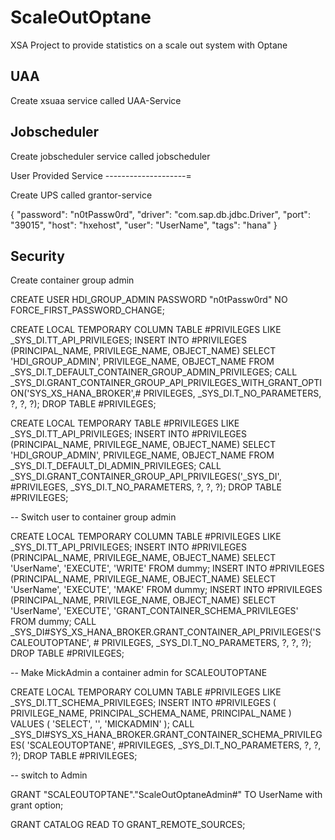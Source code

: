 # ScaleOutOptane


XSA Project to provide statistics on a scale out system with Optane


UAA
------

Create xsuaa service called UAA-Service

Jobscheduler
------------

Create jobscheduler service called jobscheduler

User Provided Service
--------------------=

Create UPS called grantor-service

{
	"password": "n0tPassw0rd",
	"driver": "com.sap.db.jdbc.Driver",
	"port": "39015",
	"host": "hxehost",
	"user": "UserName",
	"tags": "hana"
}

Security
---------

Create container group admin

CREATE USER HDI_GROUP_ADMIN PASSWORD "n0tPassw0rd" NO FORCE_FIRST_PASSWORD_CHANGE;

CREATE LOCAL TEMPORARY COLUMN TABLE #PRIVILEGES LIKE _SYS_DI.TT_API_PRIVILEGES;
INSERT INTO #PRIVILEGES (PRINCIPAL_NAME, PRIVILEGE_NAME, OBJECT_NAME) SELECT 'HDI_GROUP_ADMIN', PRIVILEGE_NAME, OBJECT_NAME FROM _SYS_DI.T_DEFAULT_CONTAINER_GROUP_ADMIN_PRIVILEGES;
CALL _SYS_DI.GRANT_CONTAINER_GROUP_API_PRIVILEGES_WITH_GRANT_OPTION('SYS_XS_HANA_BROKER',# PRIVILEGES, _SYS_DI.T_NO_PARAMETERS, ?, ?, ?);
DROP TABLE #PRIVILEGES;

CREATE LOCAL TEMPORARY TABLE #PRIVILEGES LIKE _SYS_DI.TT_API_PRIVILEGES;
INSERT INTO #PRIVILEGES (PRINCIPAL_NAME, PRIVILEGE_NAME, OBJECT_NAME) SELECT 'HDI_GROUP_ADMIN', PRIVILEGE_NAME, OBJECT_NAME FROM _SYS_DI.T_DEFAULT_DI_ADMIN_PRIVILEGES;
CALL _SYS_DI.GRANT_CONTAINER_GROUP_API_PRIVILEGES('_SYS_DI', #PRIVILEGES, _SYS_DI.T_NO_PARAMETERS, ?, ?, ?);
DROP TABLE #PRIVILEGES;

--	Switch user to container group admin

CREATE LOCAL TEMPORARY COLUMN TABLE #PRIVILEGES LIKE _SYS_DI.TT_API_PRIVILEGES;
INSERT INTO #PRIVILEGES (PRINCIPAL_NAME, PRIVILEGE_NAME, OBJECT_NAME) SELECT 'UserName', 'EXECUTE', 'WRITE' FROM dummy;
INSERT INTO #PRIVILEGES (PRINCIPAL_NAME, PRIVILEGE_NAME, OBJECT_NAME) SELECT 'UserName', 'EXECUTE', 'MAKE' FROM dummy;
INSERT INTO #PRIVILEGES (PRINCIPAL_NAME, PRIVILEGE_NAME, OBJECT_NAME) SELECT 'UserName', 'EXECUTE', 'GRANT_CONTAINER_SCHEMA_PRIVILEGES' FROM dummy;
CALL _SYS_DI#SYS_XS_HANA_BROKER.GRANT_CONTAINER_API_PRIVILEGES('SCALEOUTOPTANE', # PRIVILEGES, _SYS_DI.T_NO_PARAMETERS, ?, ?, ?);
DROP TABLE #PRIVILEGES;

-- Make MickAdmin a container admin for SCALEOUTOPTANE

CREATE LOCAL TEMPORARY COLUMN TABLE #PRIVILEGES LIKE _SYS_DI.TT_SCHEMA_PRIVILEGES; 
INSERT INTO #PRIVILEGES ( PRIVILEGE_NAME, PRINCIPAL_SCHEMA_NAME, PRINCIPAL_NAME ) VALUES ( 'SELECT', '', 'MICKADMIN' ); 
CALL _SYS_DI#SYS_XS_HANA_BROKER.GRANT_CONTAINER_SCHEMA_PRIVILEGES( 'SCALEOUTOPTANE', #PRIVILEGES, _SYS_DI.T_NO_PARAMETERS, ?, ?, ?); 
DROP TABLE #PRIVILEGES; 

-- switch to Admin

GRANT "SCALEOUTOPTANE"."ScaleOutOptaneAdmin#" TO UserName with grant option;

GRANT CATALOG READ TO GRANT_REMOTE_SOURCES;

